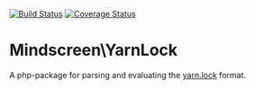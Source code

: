 [![Build Status](https://travis-ci.org/mindscreen/yarnlock.svg?branch=master)](https://travis-ci.org/mindscreen/yarnlock)
[![Coverage Status](https://coveralls.io/repos/github/mindscreen/yarnlock/badge.svg?branch=master)](https://coveralls.io/github/mindscreen/yarnlock?branch=master)

# Mindscreen\YarnLock

A php-package for parsing and evaluating the [yarn.lock](https://yarnpkg.com/lang/en/docs/yarn-lock/) format.
